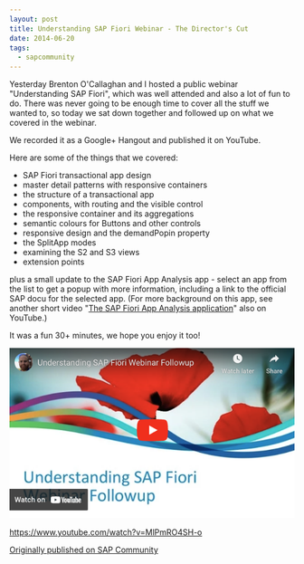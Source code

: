 ```yaml
---
layout: post
title: Understanding SAP Fiori Webinar - The Director's Cut
date: 2014-06-20
tags:
  - sapcommunity
---
```

Yesterday Brenton O'Callaghan and I hosted a public webinar "Understanding SAP Fiori", which was well attended and also a lot of fun to do. There was never going to be enough time to cover all the stuff we wanted to, so today we sat down together and followed up on what we covered in the webinar.

We recorded it as a Google+ Hangout and published it on YouTube.

Here are some of the things that we covered:

* SAP Fiori transactional app design
* master detail patterns with responsive containers
* the structure of a transactional app
* components, with routing and the visible control
* the responsive container and its aggregations
* semantic colours for Buttons and other controls
* responsive design and the demandPopin property
* the SplitApp modes
* examining the S2 and S3 views
* extension points

plus a small update to the SAP Fiori App Analysis app - select an app from the list to get a popup with more information, including a link to the official SAP docu for the selected app. (For more background on this app, see another short video "[The SAP Fiori App Analysis application](https://www.youtube.com/watch?v=aVeQ4adHgaY)" also on YouTube.)

It was a fun 30+ minutes, we hope you enjoy it too!

[![video thumbnail](/images/2014/06/videothumbnail.png)](https://www.youtube.com/watch?v=MlPmRO4SH-o)

<https://www.youtube.com/watch?v=MlPmRO4SH-o>

[Originally published on SAP Community](https://blogs.sap.com/2014/06/20/understanding-sap-fiori-webinar-the-directors-cut/)
